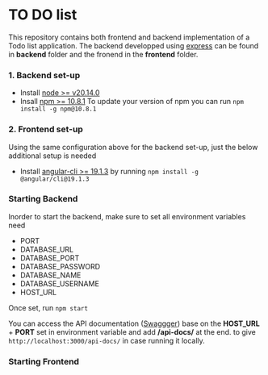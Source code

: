 # TO DO list
This repository contains both frontend and backend implementation of a Todo list application.
The backend developped using [express](https://expressjs.com/) can be found in <b>backend</b> folder and the fronend in the <b>frontend</b> folder.


### 1. Backend set-up
- Install [node >= v20.14.0](https://nodejs.org/en/download)
- Insall [npm >= 10.8.1](https://nodejs.org/en/download)
To update your version of npm you can run `npm install -g npm@10.8.1`


### 2. Frontend set-up
Using the same configuration above for the backend set-up, just the below additional setup is needed
- Install [angular-cli >= 19.1.3](https://angular.dev/tools/cli/setup-local) by running `npm install -g @angular/cli@19.1.3`


### Starting Backend
Inorder to start the backend, make sure to set all environment variables need
 - PORT
 - DATABASE_URL
 - DATABASE_PORT
 - DATABASE_PASSWORD
 - DATABASE_NAME
 - DATABASE_USERNAME
 - HOST_URL

Once set, run `npm start`

You can access the API documentation ([Swaggger](https://swagger.io/docs/)) base on the <b>HOST_URL</b> + <b>PORT</b> set in environment variable and add <b>/api-docs/</b> at the end. to give ``http://localhost:3000/api-docs/`` in case running it locally.

### Starting Frontend